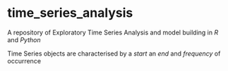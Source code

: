 # time_series_analysis
A repository of Exploratory Time Series Analysis and model building in *R* and *Python* 

Time Series objects are characterised by a *start* an *end* and *frequency* of occurrence

